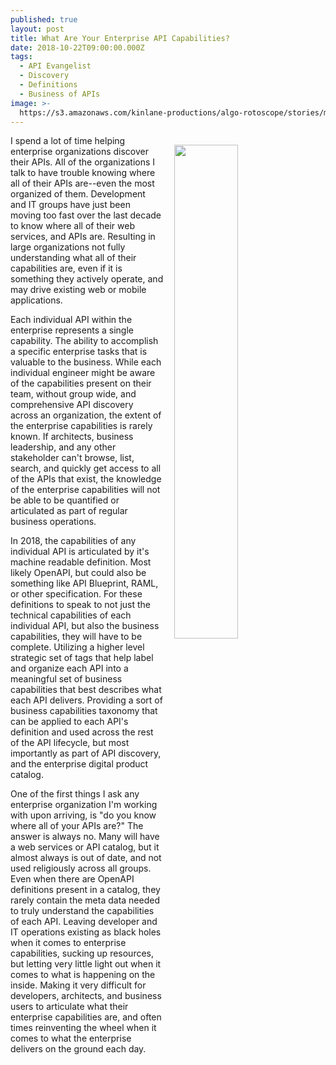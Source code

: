 ```yaml
---
published: true
layout: post
title: What Are Your Enterprise API Capabilities?
date: 2018-10-22T09:00:00.000Z
tags:
  - API Evangelist
  - Discovery
  - Definitions
  - Business of APIs
image: >-
  https://s3.amazonaws.com/kinlane-productions/algo-rotoscope/stories/machine-road_copper_circuit.jpg
---
```

<p><img src="{{ page.image }}" width="45%" align="right" style="padding: 15px;" /></p>I spend a lot of time helping enterprise organizations discover their APIs. All of the organizations I talk to have trouble knowing where all of their APIs are--even the most organized of them. Development and IT groups have just been moving too fast over the last decade to know where all of their web services, and APIs are. Resulting in large organizations not fully understanding what all of their capabilities are, even if it is something they actively operate, and may drive existing web or mobile applications.

Each individual API within the enterprise represents a single capability. The ability to accomplish a specific enterprise tasks that is valuable to the business. While each individual engineer might be aware of the capabilities present on their team, without group wide, and comprehensive API discovery across an organization, the extent of the enterprise capabilities is rarely known. If architects, business leadership, and any other stakeholder can't browse, list, search, and quickly get access to all of the APIs that exist, the knowledge of the enterprise capabilities will not be able to be quantified or articulated as part of regular business operations.

In 2018, the capabilities of any individual API is articulated by it's machine readable definition. Most likely OpenAPI, but could also be something like API Blueprint, RAML, or other specification. For these definitions to speak to not just the technical capabilities of each individual API, but also the business capabilities, they will have to be complete. Utilizing a higher level strategic set of tags that help label and organize each API into a meaningful set of business capabilities that best describes what each API delivers. Providing a sort of business capabilities taxonomy that can be applied to each API's definition and used across the rest of the API lifecycle, but most importantly as part of API discovery, and the enterprise digital product catalog.

One of the first things I ask any enterprise organization I'm working with upon arriving, is "do you know where all of your APIs are?" The answer is always no. Many will have a web services or API catalog, but it almost always is out of date, and not used religiously across all groups. Even when there are OpenAPI definitions present in a catalog, they rarely contain the meta data needed to truly understand the capabilities of each API. Leaving developer and IT operations existing as black holes when it comes to enterprise capabilities, sucking up resources, but letting very little light out when it comes to what is happening on the inside. Making it very difficult for developers, architects, and business users to articulate what their enterprise capabilities are, and often times reinventing the wheel when it comes to what the enterprise delivers on the ground each day.
